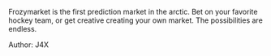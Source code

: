Frozymarket is the first prediction market in the arctic. Bet on your favorite hockey team, or get creative creating your own market. The possibilities are endless.

Author: J4X
